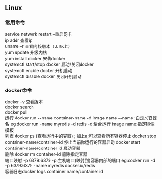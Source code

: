## Linux
### 常用命令
service network restart –重启网卡
<br>ip addr 查看ip
<br>uname –r 查看内核版本（3.1以上）
<br>yum update 升级内核
<br>yum install docker 安装docker
<br>systemctl start/stop docker 启动/关闭docker
<br>systemctl enable docker 开机启动
<br>systemctl disable docker 关闭开机启动
### docker命令
docker –v 查看版本
<br>docker search 
<br>docker pull
<br>运行  docker run --name container-name -d image name  --name :自定义容器名
  eg:docker run -name myredis -d redis  -d:后台运行
  image name:指定镜像模板
<br>列表  docker ps (查看运行中的容器) ;  加上a;可以查看所有容器停止  docker stop container-name/container-id  停止当前你运行的容器启动  docker start container-name/container id  启动容器
<br>删除  docker rm container-id  删除指定容器
<br>端口映射  -p 6379:6379  -p:主机端口(映射到)容器内部的端口
  eg:docker run -d -p 6379:6379 -name myredis docker.io/redis
<br>容器日志docker logs container name/container id






